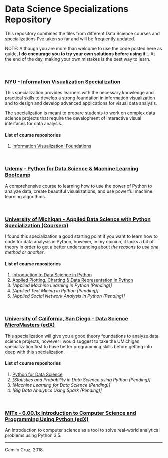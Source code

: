 # Data Science Specializations Repository
This repository combines the files from different Data Science courses and specializations I've taken so far and will be frequently updated.

NOTE: Although you are more than welcome to use the code posted here as guide, **I do encourage you to try your own solutions before using it**... At the end of the day, making your own mistakes is the best way to learn.

<br>

### [NYU - Information Visualization Specialization](https://www.coursera.org/specializations/information-visualization)
This specialization provides learners with the necessary knowledge and practical skills to develop a strong foundation in information visualization and to design and develop advanced applications for visual data analysis.

The specialization is meant to prepare students to work on complex data science projects that require the development of interactive visual interfaces for data analysis.

#### List of course repositories
1. [Information Visualization: Foundations](NYU_Information_Visualization/01_Foundations)

<br>

### [Udemy - Python for Data Science & Machine Learning Bootcamp](https://www.udemy.com/python-for-data-science-and-machine-learning-bootcamp/)
A comprehensive course to learning how to use the power of Python to analyze data, create beautiful visualizations, and use powerful machine learning algorithms.

<br>

### [University of Michigan - Applied Data Science with Python Specialization (Coursera)](https://www.coursera.org/specializations/data-science-python)
I found this specialization a good starting point if you want to learn how to code for data analysis in Python, however, in my opinion, it lacks a bit of theory in order to get a better understanding about *the reasons to use one method or another*.

#### List of course repositories
1. [Introduction to Data Science in Python](U_Michigan_Applied_Data_Science_with_Python_-_Coursera/Course_1_Introduction_to_Data_Science_Python)
2. [Applied Plotting, Charting & Data Representation in Python](U_Michigan_Applied_Data_Science_with_Python_-_Coursera/Course_2_Applied_Plotting)
3. *[Applied Machine Learning in Python (Pending)]*
4. *[Applied Text Mining in Python (Pending)]*
5. *[Applied Social Network Analysis in Python (Pending)]*

<br>

### [University of California, San Diego - Data Science MicroMasters (edX)](https://www.edx.org/micromasters/data-science)
This specialization will give you a good theory foundations to analyze data science projects, however I would suggest to take the UMichigan specialization first to have better programming skills before getting into deep with this specialization.

#### List of course repositories
1. [Python for Data Science](UC_San_Diego_Data_Science_Micromaster_-_edX/Course_01_Python_for_Data_Science)
2. *[Statistics and Probability in Data Science using Python (Pending)]*
3. *[Machine Learning for Data Science (Pending)]*
4. *[Big Data Analytics Using Spark (Pending)]*

<br>

### [MITx - 6.00.1x Introduction to Computer Science and Programming Using Python (edX)](https://www.edx.org/course/introduction-to-computer-science-and-programming-using-python)
An introduction to computer science as a tool to solve real-world analytical problems using Python 3.5.
_____

Camilo Cruz, 2018.